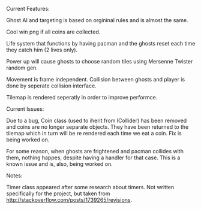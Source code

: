 Current Features:

Ghost AI and targeting is based on orgininal rules and is almost the same.

Cool win png if all coins are collected.

Life system that functions by having pacman and the ghosts reset each time they catch him (2 lives only).

Power up will cause ghosts to choose random tiles using Mersenne Twister random gen.

Movement is frame independent.
Collision between ghosts and player is done by seperate collision interface.

Tilemap is rendered seperatly in order to improve performce.

Current Issues:

Due to a bug, Coin class (used to iherit from ICollider) has been removed and coins are no longer separate objects. 
They have been returned to the tilemap which in turn will be re rendered each time we eat a coin. Fix is being worked on.

For some reason, when ghosts are frightened and pacman collides with them, nothing happes, despite having a handler for that case. This is a known issue and is, also, being worked on.

Notes:

Timer class appeared after some research about timers. Not written specifically for the project, but taken from http://stackoverflow.com/posts/1739265/revisions.